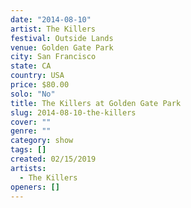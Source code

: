```yaml
---
date: "2014-08-10"
artist: The Killers
festival: Outside Lands
venue: Golden Gate Park
city: San Francisco
state: CA
country: USA
price: $80.00
solo: "No"
title: The Killers at Golden Gate Park
slug: 2014-08-10-the-killers
cover: ""
genre: ""
category: show
tags: []
created: 02/15/2019
artists:
  - The Killers
openers: []
---
```

